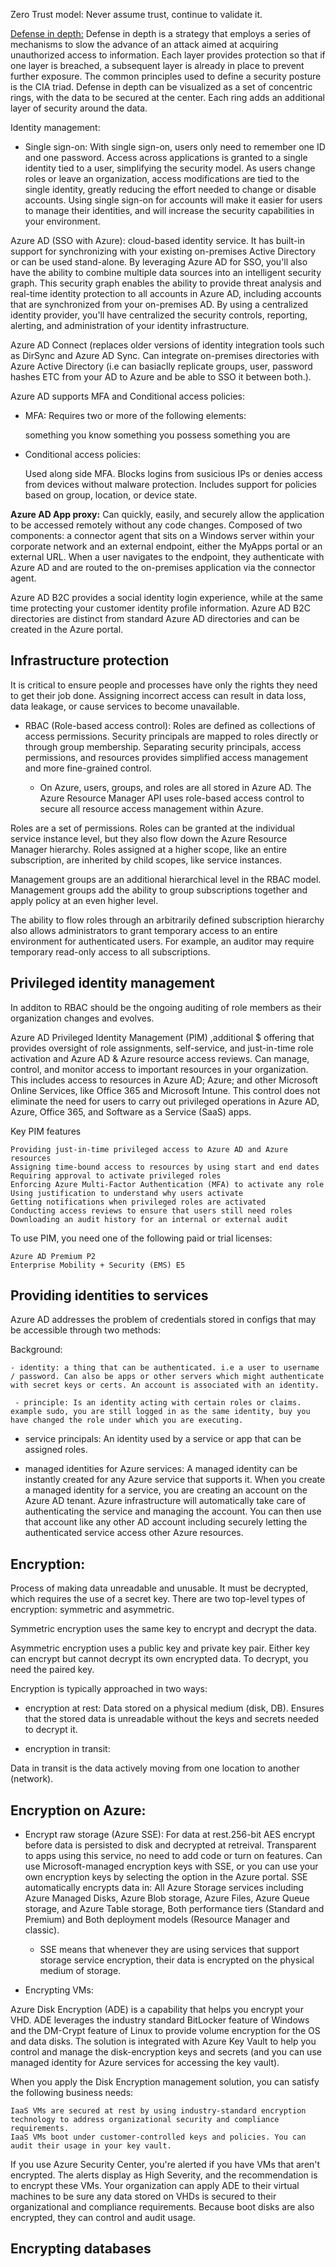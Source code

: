 
Zero Trust model: Never assume trust, continue to validate it.

[Defense in depth:](https://docs.microsoft.com/en-us/learn/modules/azure-well-architected-security/2-defense-in-depth) Defense in depth is a strategy that employs a series of mechanisms to slow the advance of an attack aimed at acquiring unauthorized access to information. Each layer provides protection so that if one layer is breached, a subsequent layer is already in place to prevent further exposure. The common principles used to define a security posture is the CIA triad. Defense in depth can be visualized as a set of concentric rings, with the data to be secured at the center. Each ring adds an additional layer of security around the data. 

 
 Identity management: 
 
 - Single sign-on: With single sign-on, users only need to remember one ID and one password. Access across applications is granted to a single identity tied to a user, simplifying the security model. As users change roles or leave an organization, access modifications are tied to the single identity, greatly reducing the effort needed to change or disable accounts. Using single sign-on for accounts will make it easier for users to manage their identities, and will increase the security capabilities in your environment.
 
 
 Azure AD (SSO with Azure): cloud-based identity service. It has built-in support for synchronizing with your existing on-premises Active Directory or can be used stand-alone. By leveraging Azure AD for SSO, you'll also have the ability to combine multiple data sources into an intelligent security graph. This security graph enables the ability to provide threat analysis and real-time identity protection to all accounts in Azure AD, including accounts that are synchronized from your on-premises AD. By using a centralized identity provider, you'll have centralized the security controls, reporting, alerting, and administration of your identity infrastructure.
 

Azure AD Connect (replaces older versions of identity integration tools such as DirSync and Azure AD Sync. Can integrate on-premises directories with Azure Active Directory (i.e can basiaclly replicate groups, user, password hashes ETC from your AD to Azure and be able to SSO it between both.).

Azure AD supports MFA and Conditional access policies: 

- MFA: Requires two or more of the following elements:
    
    something you know
    something you possess
    something you are


- Conditional access policies: 

   Used along side MFA. Blocks logins from susicious IPs or denies access from devices without malware protection. Includes support for policies based on group, location, or device state.


**Azure AD App proxy:**
 Can quickly, easily, and securely allow the application to be accessed remotely without any code changes. Composed of two components: a connector agent that sits on a Windows server within your corporate network and an external endpoint, either the MyApps portal or an external URL. When a user navigates to the endpoint, they authenticate with Azure AD and are routed to the on-premises application via the connector agent.

Azure AD B2C provides a social identity login experience, while at the same time protecting your customer identity profile information. Azure AD B2C directories are distinct from standard Azure AD directories and can be created in the Azure portal.

## Infrastructure protection

 It is critical to ensure people and processes have only the rights they need to get their job done. Assigning incorrect access can result in data loss, data leakage, or cause services to become unavailable.
 
- RBAC (Role-based access control): Roles are defined as collections of access permissions. Security principals are mapped to roles directly or through group membership. Separating security principals, access permissions, and resources provides simplified access management and more fine-grained control.

   - On Azure, users, groups, and roles are all stored in Azure AD. The Azure Resource Manager API uses role-based access control to secure all resource access management within Azure.

Roles are a set of permissions. Roles can be granted at the individual service instance level, but they also flow down the Azure Resource Manager hierarchy. Roles assigned at a higher scope, like an entire subscription, are inherited by child scopes, like service instances.

Management groups are an additional hierarchical level in the RBAC model. Management groups add the ability to group subscriptions together and apply policy at an even higher level.

The ability to flow roles through an arbitrarily defined subscription hierarchy also allows administrators to grant temporary access to an entire environment for authenticated users. For example, an auditor may require temporary read-only access to all subscriptions.


## Privileged identity management

In additon to RBAC should be the ongoing auditing of role members as their organization changes and evolves. 

Azure AD Privileged Identity Management (PIM) ,additional $ offering that provides oversight of role assignments, self-service, and just-in-time role activation and Azure AD & Azure resource access reviews. Can manage, control, and monitor access to important resources in your organization. This includes access to resources in Azure AD; Azure; and other Microsoft Online Services, like Office 365 and Microsoft Intune. This control does not eliminate the need for users to carry out privileged operations in Azure AD, Azure, Office 365, and Software as a Service (SaaS) apps.

Key PIM features

    Providing just-in-time privileged access to Azure AD and Azure resources
    Assigning time-bound access to resources by using start and end dates
    Requiring approval to activate privileged roles
    Enforcing Azure Multi-Factor Authentication (MFA) to activate any role
    Using justification to understand why users activate
    Getting notifications when privileged roles are activated
    Conducting access reviews to ensure that users still need roles
    Downloading an audit history for an internal or external audit

To use PIM, you need one of the following paid or trial licenses:

    Azure AD Premium P2
    Enterprise Mobility + Security (EMS) E5


## Providing identities to services

Azure AD addresses the problem of credentials stored in configs that may be accessible through two methods: 

  Background: 

    - identity: a thing that can be authenticated. i.e a user to username / password. Can also be apps or other servers which might authenticate with secret keys or certs. An account is associated with an identity.

     - principle: Is an identity acting with certain roles or claims. example sudo, you are still logged in as the same identity, buy you have changed the role under which you are executing.

- service principals: An identity used by a service or app that can be assigned roles.

- managed identities for Azure services: A managed identity can be instantly created for any Azure service that supports it. When you create a managed identity for a service, you are creating an account on the Azure AD tenant. Azure infrastructure will automatically take care of authenticating the service and managing the account. You can then use that account like any other AD account including securely letting the authenticated service access other Azure resources.


## Encryption: 

Process of making data unreadable and unusable. It must be decrypted, which requires the use of a secret key. There are two top-level types of encryption: symmetric and asymmetric.

Symmetric encryption uses the same key to encrypt and decrypt the data. 

Asymmetric encryption uses a public key and private key pair. Either key can encrypt but cannot decrypt its own encrypted data. To decrypt, you need the paired key.

Encryption is typically approached in two ways: 

- encryption at rest: Data stored on a physical medium (disk, DB). Ensures that the stored data is unreadable without the keys and secrets needed to decrypt it. 

- encryption in transit:

 Data in transit is the data actively moving from one location to another (network). 

## Encryption on Azure: 

- Encrypt raw storage (Azure SSE): For data at rest.256-bit AES encrypt before data is persisted to disk and decrypted at retreival. Transparent to apps using this service, no need to add code or turn on features. Can use Microsoft-managed encryption keys with SSE, or you can use your own encryption keys by selecting the option in the Azure portal. SSE automatically encrypts data in: All Azure Storage services including Azure Managed Disks, Azure Blob storage, Azure Files, Azure Queue storage, and Azure Table storage, Both performance tiers (Standard and Premium) and Both deployment models (Resource Manager and classic).

    - SSE means that whenever they are using services that support storage service encryption, their data is encrypted on the physical medium of storage. 


- Encrypting VMs: 

Azure Disk Encryption (ADE) is a capability that helps you encrypt your VHD. ADE leverages the industry standard BitLocker feature of Windows and the DM-Crypt feature of Linux to provide volume encryption for the OS and data disks. The solution is integrated with Azure Key Vault to help you control and manage the disk-encryption keys and secrets (and you can use managed identity for Azure services for accessing the key vault).

When you apply the Disk Encryption management solution, you can satisfy the following business needs:

    IaaS VMs are secured at rest by using industry-standard encryption technology to address organizational security and compliance requirements.
    IaaS VMs boot under customer-controlled keys and policies. You can audit their usage in your key vault.

If you use Azure Security Center, you're alerted if you have VMs that aren't encrypted. The alerts display as High Severity, and the recommendation is to encrypt these VMs. Your organization can apply ADE to their virtual machines to be sure any data stored on VHDs is secured to their organizational and compliance requirements. Because boot disks are also encrypted, they can control and audit usage.

## Encrypting databases







